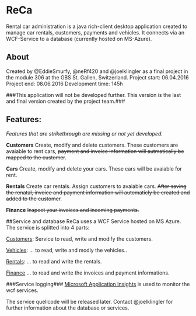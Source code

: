 # ReCa
Rental car administration is a java rich-client desktop application created to manage car rentals, customers, payments and vehicles. It connects via an WCF-Service to a database (currently hosted on MS-Azure).

## About
Created by @EddieSmurfy, @neRf420 and @joelklingler as a final project in the module 306 at the GBS St. Gallen, Switzerland.
Project start: 06.04.2016
Project end: 08.06.2016
Development time: 145h

###This application will not be developed further. This version is the last and final version created by the project team.###

## Features:
*Features that are ~~strikethrough~~ are missing or not yet developed.*

**Customers**
Create, modify and delete customers. These customers are avaiable to rent cars, ~~payment and invoice information will autmatically be mapped to the customer~~.

**Cars**
Create, modify and delete your cars. These cars will be avaiable for rent.

**Rentals**
Create car rentals. Assign customers to avaiable cars. ~~After saving the renatal, invoice and payment information will automaticly be created and added to the customer~~.

**Finance**
~~Inspect your invoices and incoming payments.~~

##Service and database
ReCa uses a WCF Service hosted on MS Azure. The service is splitted into 4 parts:

[Customers](http://recamiddleware.cloudapp.net/CustomerService.svc): Service to read, write and modify the customers.

[Vehicles](http://recamiddleware.cloudapp.net:8080/VehicleService.svc): ... to read, write and modiy the vehicles..

[Rentals](http://recamiddleware.cloudapp.net:8081/RentalService.svc): ... to read and write the rentals.

[Finance](http://recamiddleware.cloudapp.net:8082/FinanceService.svc) ... to read and write the invoices and payment informations.

###Service logging###
[Microsoft Application Insights](https://azure.microsoft.com/en-us/services/application-insights/) is used to monitor the wcf services.

The service quellcode will be released later. Contact @joelklingler for further information about the database or services.
